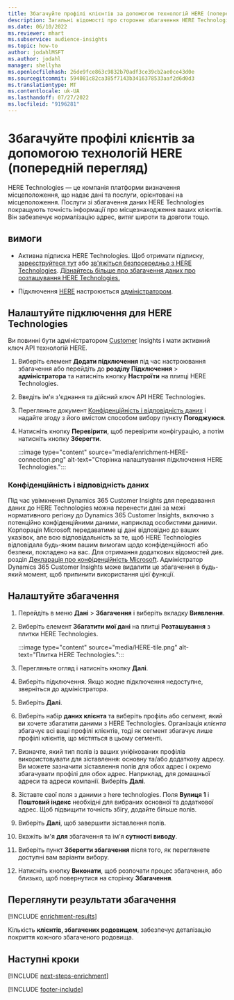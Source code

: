 ```yaml
---
title: Збагачуйте профілі клієнтів за допомогою технологій HERE (попередній перегляд)
description: Загальні відомості про стороннє збагачення HERE Technologies.
ms.date: 06/10/2022
ms.reviewer: mhart
ms.subservice: audience-insights
ms.topic: how-to
author: jodahlMSFT
ms.author: jodahl
manager: shellyha
ms.openlocfilehash: 26de9fce863c9832b70adf3ce39cb2ae0ce43d0e
ms.sourcegitcommit: 594081c82ca385f7143b3416378533aaf2d6d0d3
ms.translationtype: MT
ms.contentlocale: uk-UA
ms.lasthandoff: 07/27/2022
ms.locfileid: "9196281"
---
```

# <a name="enrich-customer-profiles-with-here-technologies-preview"></a>Збагачуйте профілі клієнтів за допомогою технологій HERE (попередній перегляд)

HERE Technologies — це компанія платформи визначення місцеположення, що надає дані та послуги, орієнтовані на місцеположення. Послуги зі збагачення даних HERE Technologies покращують точність інформації про місцезнаходження ваших клієнтів. Він забезпечує нормалізацію адрес, витяг широти та довготи тощо.

## <a name="prerequisites"></a>вимоги

- Активна підписка HERE Technologies. Щоб отримати підписку, [зареєструйтеся тут](https://developer.here.com/sign-up?utm_medium=referral&utm_source=Microsoft-Dynamics-CI&create=Freemium-Basic) або [зв'яжіться безпосередньо з HERE Technologies](https://developer.here.com/help?utm_medium=referral&utm_source=Microsoft-Dynamics-CI#how-can-we-help-you). [Дізнайтесь більше про збагачення даних про розташування HERE Technologies.](https://developer.here.com/location-enrichment?cid=Dev-MicrosoftDynamics-DB-0-Dev-&utm_source=MicrosoftDynamics&utm_medium=referral&utm_campaign=Online_Dev_ReferralMicrosoft)

- Підключення [HERE](connections.md) настроюється [адміністратором](#configure-the-connection-for-here-technologies).

## <a name="configure-the-connection-for-here-technologies"></a>Налаштуйте підключення для HERE Technologies

Ви повинні бути адміністратором [Customer](permissions.md#admin) Insights і мати активний ключ API технологій HERE.

1. Виберіть елемент **Додати підключення** під час настроювання збагачення або перейдіть до **розділу Підключення** > **адміністратора** та натисніть кнопку **Настроїти** на плитці HERE Technologies.

1. Введіть ім'я з'єднання та дійсний ключ API HERE Technologies.

1. Перегляньте документ [Конфіденційність і відповідність даних](#data-privacy-and-compliance) і надайте згоду з його вмістом способом вибору пункту **Погоджуюся**.

1. Натисніть кнопку **Перевірити**, щоб перевірити конфігурацію, а потім натисніть кнопку **Зберегти**.

   :::image type="content" source="media/enrichment-HERE-connection.png" alt-text="Сторінка налаштування підключення HERE Technologies.":::

### <a name="data-privacy-and-compliance"></a>Конфіденційність і відповідність даних

Під час увімкнення Dynamics 365 Customer Insights для передавання даних до HERE Technologies можна перенести дані за межі нормативного регіону до Dynamics 365 Customer Insights, включно з потенційно конфіденційними даними, наприклад особистими даними. Корпорація Microsoft передаватиме ці дані відповідно до ваших указівок, але всю відповідальність за те, щоб HERE Technologies відповідала будь-яким вашим вимогам щодо конфіденційності або безпеки, покладено на вас. Для отримання додаткових відомостей див. розділ [Декларація про конфіденційність Microsoft](https://go.microsoft.com/fwlink/?linkid=396732).
Адміністратор Dynamics 365 Customer Insights може видалити це збагачення в будь-який момент, щоб припинити використання цієї функції.

## <a name="configure-the-enrichment"></a>Налаштуйте збагачення

1. Перейдіть в меню **Дані** > **Збагачення** і виберіть вкладку **Виявлення**.

1. Виберіть елемент **Збагатити мої дані** на плитці **Розташування** з плитки HERE Technologies.

   :::image type="content" source="media/HERE-tile.png" alt-text="Плитка HERE Technologies.":::

1. Перегляньте огляд і натисніть кнопку **Далі**.

1. Виберіть підключення. Якщо жодне підключення недоступне, зверніться до адміністратора.

1. Виберіть **Далі**.

1. Виберіть набір **даних клієнта** та виберіть профіль або сегмент, який ви хочете збагатити даними з HERE Technologies. Організація *клієнта* збагачує всі ваші профілі клієнтів, тоді як сегмент збагачує лише профілі клієнтів, що містяться в цьому сегменті.

1. Визначте, який тип полів із ваших уніфікованих профілів використовувати для зіставлення: основну та/або додаткову адресу. Ви можете зазначити зіставлення полів для обох адрес і окремо збагачувати профілі для обох адрес. Наприклад, для домашньої адреси та адреси компанії. Виберіть **Далі**.

1. Зіставте свої поля з даними з here technologies. Поля **Вулиця 1** і **Поштовий індекс** необхідні для вибраних основної та додаткової адрес. Щоб підвищити точність збігу, додайте більше полів.

1. Виберіть **Далі**, щоб завершити зіставлення полів.

1. Вкажіть ім'я **для** збагачення та ім'я **сутності виводу**.

1. Виберіть пункт **Зберегти збагачення** після того, як переглянете доступні вам варіанти вибору.

1. Натисніть кнопку **Виконати**, щоб розпочати процес збагачення, або близько, щоб повернутися на сторінку **Збагачення**.

## <a name="view-enrichment-results"></a>Переглянути результати збагачення

[!INCLUDE [enrichment-results](includes/enrichment-results.md)]

Кількість **клієнтів, збагачених родовищем**, забезпечує деталізацію покриття кожного збагаченого родовища.

## <a name="next-steps"></a>Наступні кроки

[!INCLUDE [next-steps-enrichment](includes/next-steps-enrichment.md)]

[!INCLUDE [footer-include](includes/footer-banner.md)]
